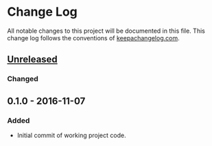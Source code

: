 # Change Log
All notable changes to this project will be documented in this file. This change log follows the conventions of [keepachangelog.com](http://keepachangelog.com/).

## [Unreleased]
### Changed

## 0.1.0 - 2016-11-07
### Added
- Initial commit of working project code.

[Unreleased]: https://github.com/borh/clj-jumanpp/compare/0.1.0...HEAD
[0.1.0]: https://github.com/borh/clj-jumanpp/compare/0.1.0...0.1.0

